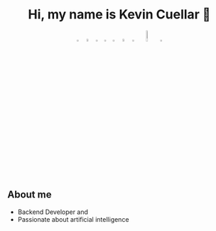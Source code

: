 <div align = "center">
  <h1>Hi, my name is Kevin Cuellar 👋</h1>
  <table>
    <row>
      <img src = "https://academiasutnmza.com/wp-content/uploads/2023/02/LogoPython.png" width="3%">
      <img src = "https://upload.wikimedia.org/wikipedia/commons/thumb/2/27/PHP-logo.svg/2560px-PHP-logo.svg.png" width="4%">
      <img src = "https://cdn-icons-png.flaticon.com/512/226/226777.png" width="3%">
      <img src = "https://upload.wikimedia.org/wikipedia/commons/thumb/9/99/Unofficial_JavaScript_logo_2.svg/512px-Unofficial_JavaScript_logo_2.svg.png" width="3%">
      <img src = "https://img.icons8.com/color/512/microsoft-sql-server.png" width="3%">
      <img src = "https://static-00.iconduck.com/assets.00/mysql-plain-wordmark-icon-2048x1064-ofxdaxd6.png" width="4%">
      <img src = "https://upload.wikimedia.org/wikipedia/commons/thumb/2/29/Postgresql_elephant.svg/1200px-Postgresql_elephant.svg.png" width="3%">
      <img src = "https://upload.wikimedia.org/wikipedia/commons/thumb/9/93/MongoDB_Logo.svg/2560px-MongoDB_Logo.svg.png" width="8%">
      <img src = "https://cdn4.iconfinder.com/data/icons/logos-and-brands/512/97_Docker_logo_logos-512.png" width="3%">
    </row>
  </table>
</div>

## About me
- Backend Developer and 
- Passionate about artificial intelligence
